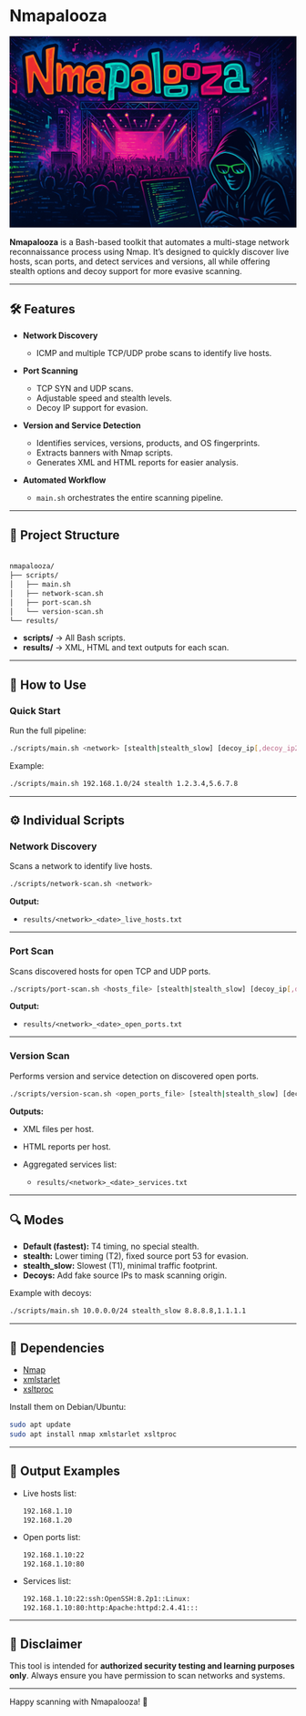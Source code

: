 # Nmapalooza

![nmaplooza](/img/nmapalooza.png)


**Nmapalooza** is a Bash-based toolkit that automates a multi-stage network reconnaissance process using Nmap. It’s designed to quickly discover live hosts, scan ports, and detect services and versions, all while offering stealth options and decoy support for more evasive scanning.

---

## 🛠 Features

- **Network Discovery**

  - ICMP and multiple TCP/UDP probe scans to identify live hosts.
  
- **Port Scanning**

  - TCP SYN and UDP scans.
  - Adjustable speed and stealth levels.
  - Decoy IP support for evasion.

- **Version and Service Detection**

  - Identifies services, versions, products, and OS fingerprints.
  - Extracts banners with Nmap scripts.
  - Generates XML and HTML reports for easier analysis.

- **Automated Workflow**

  - `main.sh` orchestrates the entire scanning pipeline.

---

## 📂 Project Structure

```

nmapalooza/
├── scripts/
│   ├── main.sh
│   ├── network-scan.sh
│   ├── port-scan.sh
│   └── version-scan.sh
└── results/

```

- **scripts/** → All Bash scripts.
- **results/** → XML, HTML and text outputs for each scan.

---

## 🚀 How to Use

### Quick Start

Run the full pipeline:

```bash
./scripts/main.sh <network> [stealth|stealth_slow] [decoy_ip[,decoy_ip2,...]]
````

Example:

```bash
./scripts/main.sh 192.168.1.0/24 stealth 1.2.3.4,5.6.7.8
```

---

## ⚙️ Individual Scripts

### Network Discovery

Scans a network to identify live hosts.

```bash
./scripts/network-scan.sh <network>
```

**Output:**

* `results/<network>_<date>_live_hosts.txt`

---

### Port Scan

Scans discovered hosts for open TCP and UDP ports.

```bash
./scripts/port-scan.sh <hosts_file> [stealth|stealth_slow] [decoy_ip[,decoy_ip2,...]]
```

**Output:**

* `results/<network>_<date>_open_ports.txt`

---

### Version Scan

Performs version and service detection on discovered open ports.

```bash
./scripts/version-scan.sh <open_ports_file> [stealth|stealth_slow] [decoy_ip[,decoy_ip2,...]]
```

**Outputs:**

* XML files per host.
* HTML reports per host.
* Aggregated services list:

  * `results/<network>_<date>_services.txt`

---

## 🔍 Modes

* **Default (fastest):** T4 timing, no special stealth.
* **stealth:** Lower timing (T2), fixed source port 53 for evasion.
* **stealth\_slow:** Slowest (T1), minimal traffic footprint.
* **Decoys:** Add fake source IPs to mask scanning origin.

Example with decoys:

```bash
./scripts/main.sh 10.0.0.0/24 stealth_slow 8.8.8.8,1.1.1.1
```

---

## 📄 Dependencies

* [Nmap](https://nmap.org)
* [xmlstarlet](http://xmlstar.sourceforge.net/)
* [xsltproc](http://xmlsoft.org/XSLT/xsltproc.html)

Install them on Debian/Ubuntu:

```bash
sudo apt update
sudo apt install nmap xmlstarlet xsltproc
```

---

## 📝 Output Examples

* Live hosts list:

  ```
  192.168.1.10
  192.168.1.20
  ```

* Open ports list:

  ```
  192.168.1.10:22
  192.168.1.10:80
  ```

* Services list:

  ```
  192.168.1.10:22:ssh:OpenSSH:8.2p1::Linux:
  192.168.1.10:80:http:Apache:httpd:2.4.41:::
  ```

---

## 📢 Disclaimer

This tool is intended for **authorized security testing and learning purposes only**. Always ensure you have permission to scan networks and systems.

---

Happy scanning with Nmapalooza! 🎉


